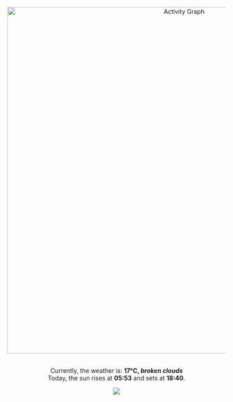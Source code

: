 <p align="center">
<img width="800" src="https://github-readme-activity-graph.vercel.app/graph?username=Nixie-Tube&theme=github-compact&hide_border=true&area=true&custom_title=Activity%20Graph" alt="Activity Graph" title="Activity Graph" />

</p>

<p  align="center"><br/>Currently, the weather is: <b> 17°C, <i>broken clouds</i></b></br>Today, the sun rises at <b>05:53</b> and sets at <b>18:40</b>.</p>

<p align="center">
     <img src="https://capsule-render.vercel.app/api?type=waving&color=gradient&height=100&section=footer"/>
</p>
